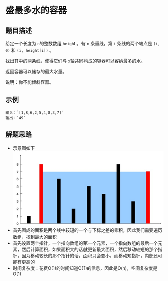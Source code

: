 # 盛最多水的容器

## 题目描述

给定一个长度为 `n`的整数数组 `heigh`t 。有 `n` 条垂线，第 `i` 条线的两个端点是 `(i, 0)` 和 `(i, height[i])` 。

找出其中的两条线，使得它们与 `x`轴共同构成的容器可以容纳最多的水。

返回容器可以储存的最大水量。

说明：你不能倾斜容器。

## 示例

```
输入：`[1,8,6,2,5,4,8,3,7]`
输出：`49`
```

## 解题思路
- 示意图如下
![图片](盛最多水的容器.png)
- 首先围成的面积是两个线中较短的一个与下标之差的乘积，因此我们需要遍历数组，找到最大的面积
- 首先设置两个指针，一个指向数组的第一个元素，一个指向数组的最后一个元素，然后计算面积，如果面积大的话就更新最大面积，然后移动较短的那个指针，因为移动较长的那个指针的话，面积只会变小，而移动短指针，内部还可能有更高的
- 时间复杂度：花费O(1)的时间知道O(1)的信息，因此是O(n)，空间复杂度是O(1)
